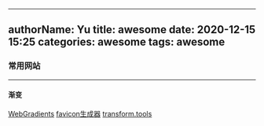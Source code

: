 
---
authorName: Yu
title: awesome
date: 2020-12-15 15:25
categories: awesome
tags: awesome
---

### 常用网站
---

#### 渐变
[WebGradients](https://webgradients.com/)
[favicon生成器](https://realfavicongenerator.net/)
[transform.tools](https://transform.tools/)